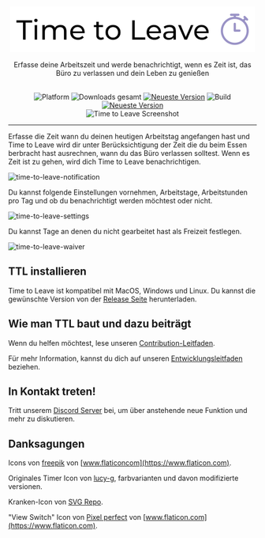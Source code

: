 <div align="center">
  <img src="../assets/timetoleave.png" alt="Time to Leave Logo">

  <p>Erfasse deine Arbeitszeit und werde benachrichtigt, wenn es Zeit ist, das Büro zu verlassen und dein Leben zu genießen</p>

  <br/>

<img src="https://img.shields.io/badge/platforms-Windows%20%7C%20MacOS%20%7C%20Linux-green" alt="Platform">
<img src="https://img.shields.io/github/downloads/thamara/time-to-leave/total" alt="Downloads gesamt">
<a href="https://github.com/thamara/time-to-leave/releases/tag/v.1.5.5"><img src="https://img.shields.io/github/v/release/thamara/time-to-leave" alt="Neueste Version"></a>
<img src="https://img.shields.io/github/workflow/status/thamara/time-to-leave/Code%20Coverage" alt="Build">
<a href="http://makeapullrequest.com/"><img src="https://img.shields.io/badge/PRs-welcome-purple" alt="Neueste Version"></a>

   <br/>

  <img src="https://user-images.githubusercontent.com/3754225/94519528-4e549900-0248-11eb-8872-b6fb2d47f43c.jpg" alt="Time to Leave Screenshot">

  <br/>

</div>

---

Erfasse die Zeit wann du deinen heutigen Arbeitstag angefangen hast und Time to Leave wird dir unter Berücksichtigung der Zeit die du beim Essen berbracht hast ausrechnen, wann du das Büro verlassen solltest. Wenn es Zeit ist zu gehen, wird dich Time to Leave benachrichtigen.

![time-to-leave-notification](https://user-images.githubusercontent.com/3754225/94519526-4dbc0280-0248-11eb-9738-ffae936cfa4a.jpg)

Du kannst folgende Einstellungen vornehmen, Arbeitstage, Arbeitstunden pro Tag und ob du benachrichtigt werden möchtest oder nicht.

![time-to-leave-settings](https://user-images.githubusercontent.com/3754225/94519531-4eed2f80-0248-11eb-9303-78f9abe69201.jpg)

Du kannst Tage an denen du nicht gearbeitet hast als Freizeit festlegen.

![time-to-leave-waiver](https://user-images.githubusercontent.com/3754225/94762058-4e79a380-03c4-11eb-8f28-1c480dbf8b5c.png)

## TTL installieren

Time to Leave ist kompatibel mit MacOS, Windows und Linux. Du kannst die gewünschte Version von der [Release Seite](https://github.com/thamara/time-to-leave/releases/tag/v.1.5.5) herunterladen.

## Wie man TTL baut und dazu beiträgt

Wenn du helfen möchtest, lese unseren [Contribution-Leitfaden](../CONTRIBUTING.md).

Für mehr Information, kannst du dich auf unseren [Entwicklungsleitfaden](../DEVELOPMENT.md) beziehen.

## In Kontakt treten!

Tritt unserem [Discord Server](https://discord.gg/P3KkEF5) bei, um über anstehende neue Funktion und mehr zu diskutieren.

## Danksagungen

Icons von [freepik](https://www.flaticon.com/authors/freepik) von [www.flaticoncom](https://www.flaticon.com).

Originales Timer Icon von [lucy-g](https://icon-icons.com/icon/timer/121243), farbvarianten und davon modifizierte versionen.

Kranken-Icon von [SVG Repo](https://www.svgrepo.com/svg/271898/sick).

"View Switch" Icon von [Pixel perfect](https://www.flaticon.com/authors/pixel-perfect) von [www.flaticon.com](https://www.flaticon.com).
